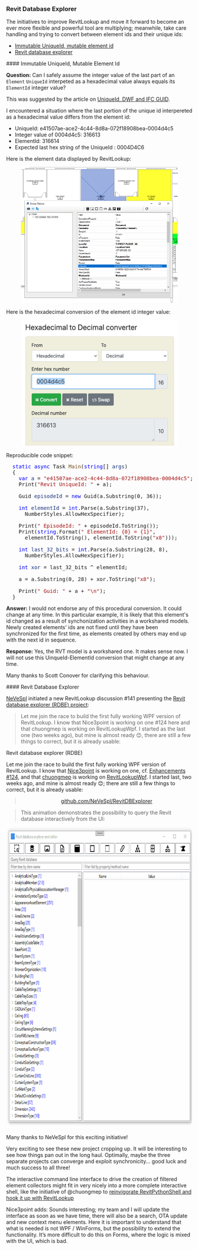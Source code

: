 <head>
<meta http-equiv="Content-Type" content="text/html; charset=utf-8">
<link rel="stylesheet" type="text/css" href="bc.css">
<script src="https://cdn.rawgit.com/google/code-prettify/master/loader/run_prettify.js" type="text/javascript"></script>
</head>

<!---

- Revit database explorer RDBE
  https://github.com/jeremytammik/RevitLookup/discussions/141

- uniqueid and element id
  https://autodesk.slack.com/archives/C0SR6NAP8/p1657894007833539
  I would not endorse any of this procedural conversion.  It could change at any time.    In this particular example, it is likely this Element's id changed as a result of synchonization activities in a workshared models.  Newly created elements' ids are not fixed until they have been synchronized for the first time, as elements created by others may end up with the next id in sequence.

twitter:

 the #RevitAPI @AutodeskForge @AutodeskRevit #bim #DynamoBim #ForgeDevCon https://autode.sk/detailcomponent


&ndash; 
...

linkedin:


#bim #DynamoBim #ForgeDevCon #Revit #API #IFC #SDK #AI #VisualStudio #Autodesk #AEC #adsk

the [Revit API discussion forum](http://forums.autodesk.com/t5/revit-api-forum/bd-p/160) thread

<center>
<img src="img/" alt="" title="" width="600" height=""/>
<p style="font-size: 80%; font-style:italic"></p>
</center>

<pre class="code">
</pre>

-->

### Revit Database Explorer

The initiatives to improve RevitLookup and move it forward to become an ever more flexible and powerful tool are multiplying;
meanwhile, take care handling and trying to convert between element ids and their unique ids:

- [Immutable UniqueId, mutable element id](#2)
- [Revit database explorer](#3)

####<a name="2"></a> Immutable UniqueId, Mutable Element Id 

**Question:** Can I safely assume the integer value of the last part of an `Element` `UniqueId` interpeted as a hexadecimal value always equals its `ElementId` integer value?

This was suggested by the article
on [UniqueId, DWF and IFC GUID](https://thebuildingcoder.typepad.com/blog/2009/02/uniqueid-dwf-and-ifc-guid.html).

I encountered a situation where the last portion of the unique id interpereted as a hexadecimal value differs from the element id:

- UniqueId: e41507ae-ace2-4c44-8d8a-072f18908bea-0004d4c5
- Integer value of 0004d4c5: 316613
- ElementId: 316614
- Expected last hex string of the UniqueId : 0004D4C6

Here is the element data displayed by RevitLookup:

<center>
<img src="img/unique_id_element_id_mismatch.png" alt="Element id and UniqueId mismatch" title="Element id and UniqueId mismatch" width="424"/> <!-- 848 x 726 -->
</center>

Here is the hexadecimal conversion of the element id integer value:

<center>
<img src="img/unique_id_element_id_mismatch_hex.png" alt="Element id and UniqueId mismatch" title="Element id and UniqueId mismatch" width="424"/> <!-- 527 x 422 -->
</center>

Reproducible code snippet:

<pre class="code">
&nbsp;&nbsp;<span style="color:blue;">static</span>&nbsp;<span style="color:blue;">async</span>&nbsp;Task&nbsp;<span style="color:#74531f;">Main</span>(<span style="color:blue;">string</span>[]&nbsp;<span style="color:#1f377f;">args</span>)
&nbsp;&nbsp;{
&nbsp;&nbsp;&nbsp;&nbsp;<span style="color:blue;">var</span>&nbsp;<span style="color:#1f377f;">a</span>&nbsp;=&nbsp;<span style="color:#a31515;">&quot;e41507ae-ace2-4c44-8d8a-072f18908bea-0004d4c5&quot;</span>;
&nbsp;&nbsp;&nbsp;&nbsp;Print(<span style="color:#a31515;">&quot;Revit&nbsp;UniqueId:&nbsp;&quot;</span>&nbsp;+&nbsp;a);
 
&nbsp;&nbsp;&nbsp;&nbsp;Guid&nbsp;<span style="color:#1f377f;">episodeId</span>&nbsp;=&nbsp;<span style="color:blue;">new</span>&nbsp;Guid(a.Substring(0,&nbsp;36));
 
&nbsp;&nbsp;&nbsp;&nbsp;<span style="color:blue;">int</span>&nbsp;<span style="color:#1f377f;">elementId</span>&nbsp;=&nbsp;<span style="color:blue;">int</span>.Parse(a.Substring(37),
&nbsp;&nbsp;&nbsp;&nbsp;&nbsp;&nbsp;NumberStyles.AllowHexSpecifier);
 
&nbsp;&nbsp;&nbsp;&nbsp;Print(<span style="color:#a31515;">&quot;&nbsp;EpisodeId:&nbsp;&quot;</span>&nbsp;+&nbsp;episodeId.ToString());
&nbsp;&nbsp;&nbsp;&nbsp;Print(<span style="color:blue;">string</span>.Format(<span style="color:#a31515;">&quot;&nbsp;ElementId:&nbsp;{0}&nbsp;=&nbsp;{1}&quot;</span>,
&nbsp;&nbsp;&nbsp;&nbsp;&nbsp;&nbsp;elementId.ToString(),&nbsp;elementId.ToString(<span style="color:#a31515;">&quot;x8&quot;</span>)));
 
&nbsp;&nbsp;&nbsp;&nbsp;<span style="color:blue;">int</span>&nbsp;<span style="color:#1f377f;">last_32_bits</span>&nbsp;=&nbsp;<span style="color:blue;">int</span>.Parse(a.Substring(28,&nbsp;8),
&nbsp;&nbsp;&nbsp;&nbsp;&nbsp;&nbsp;NumberStyles.AllowHexSpecifier);
 
&nbsp;&nbsp;&nbsp;&nbsp;<span style="color:blue;">int</span>&nbsp;<span style="color:#1f377f;">xor</span>&nbsp;=&nbsp;last_32_bits&nbsp;^&nbsp;elementId;
 
&nbsp;&nbsp;&nbsp;&nbsp;a&nbsp;=&nbsp;a.Substring(0,&nbsp;28)&nbsp;+&nbsp;xor.ToString(<span style="color:#a31515;">&quot;x8&quot;</span>);
 
&nbsp;&nbsp;&nbsp;&nbsp;Print(<span style="color:#a31515;">&quot;&nbsp;Guid:&nbsp;&quot;</span>&nbsp;+&nbsp;a&nbsp;+&nbsp;<span style="color:#a31515;">&quot;\n&quot;</span>);
&nbsp;&nbsp;}
</pre>

**Answer:** I would not endorse any of this procedural conversion.
It could change at any time.
In this particular example, it is likely that this element's id changed as a result of synchonization activities in a workshared models.
Newly created elements' ids are not fixed until they have been synchronized for the first time, as elements created by others may end up with the next id in sequence.

**Response:** Yes, the RVT model is a workshared one.
It makes sense now.
I will not use this UinqueId-ElementId conversion that might change at any time.

Many thanks to Scott Conover for clarifying this behaviour.

####<a name="3"></a> Revit Database Explorer

[NeVeSpl](https://github.com/NeVeSpl) initiated a new RevitLookup discussion #141 presenting
the [Revit database explorer (RDBE) project](https://github.com/jeremytammik/RevitLookup/discussions/141):

> Let me join the race to build the first fully working WPF version of RevitLookup.
I know that Nice3point is working on one #124 here and that chuongmep is working on RevitLookupWpf. I started as the last one (two weeks ago), but mine is almost ready 😊, there are still a few things to correct, but it is already usable:

Revit database explorer (RDBE)

Let me join the race to build the first fully working WPF version of RevitLookup.
I know that [Nice3point](https://github.com/Nice3point) is working on one,
cf. [Enhancements #124](https://github.com/jeremytammik/RevitLookup/discussions/124),
and that [chuongmep](https://github.com/chuongmep) is working
on [RevitLookupWpf](https://github.com/weianweigan/RevitLookupWpf).
I started last, two weeks ago, and mine is almost ready 😊; there are still a few things to correct, but it is already usable:

> <p style="text-align:center"><a href="https://github.com/NeVeSpl/RevitDBExplorer">github.com/NeVeSpl/RevitDBExplorer</a></p>

> This animation demonstrates the possibility to query the Revit database interactively from the UI:

<center>
<img src="img/rdbe_ui_query.gif" alt="Revit Database Explorer query UI" title="Revit Database Explorer query UI" width="800" height="811"/> <!-- 800 x 811 -->
</center>

Many thanks to NeVeSpl for this exciting initiative!

Very exciting to see these new project cropping up.
It will be interesting to see how things pan out in the long haul.
Optimally, maybe the three separate projects can converge and exploit synchronicity... good luck and much success to all three!

The interactive command line interface to drive the creation of filtered element collectors might fit in very nicely into a more complete interactive shell, like the initiative of @chuongmep
to [reinvigorate RevitPythonShell and hook it up with RevitLookup](https://thebuildingcoder.typepad.com/blog/2022/07/mep-api-intro-and-revitpythonshell-lookup-nuptials.html#3)

Nice3point adds: Sounds interesting; my team and I will update the interface as soon as we have time, there will also be a search, OTA update and new context menu elements. Here it is important to understand that what is needed is not WPF / WinForms, but the possibility to extend the functionality. It’s more difficult to do this on Forms, where the logic is mixed with the UI, which is bad.

